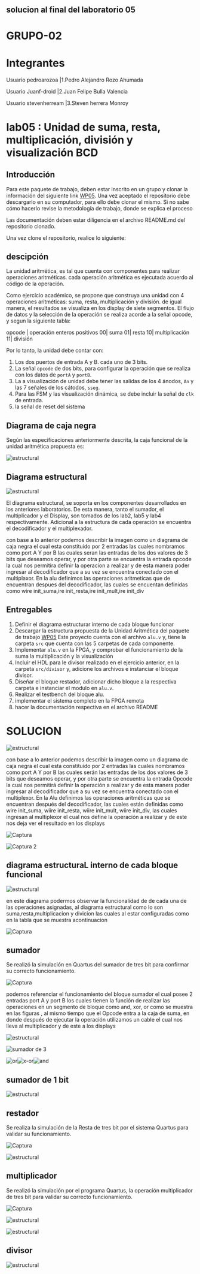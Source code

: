 ## solucion al final del laboratorio 05


# GRUPO-02
# Integrantes
  Usuario pedroarozoa   |1.Pedro Alejandro Rozo Ahumada
  
  Usuario Juanf-droid   |2.Juan Felipe Bulla Valencia
  
  Usuario stevenherream   |3.Steven herrera Monroy

# lab05 : Unidad de suma, resta, multiplicación, división y visualización BCD
## Introducción

Para este paquete de trabajo, deben estar inscrito en un grupo y clonar la información del siguiente link [WP05](https://classroom.github.com/g/dHrBou9a). Una vez aceptado el repositorio debe descargarlo en su computador, para ello debe clonar el mismo. Si no sabe cómo hacerlo revise la metodología de trabajo, donde se explica el proceso

Las documentación deben estar diligencia en el archivo README.md del repositorio clonado.

Una vez clone el repositorio, realice lo siguiente:


## descipción 
La unidad aritmética, es tal que cuenta con componentes para realizar operaciones aritméticas. cada operación aritmética es ejecutada acuerdo al código de la operación. 

Como ejercicio académico, se propone  que construya una unidad con 4 operaciones aritméticas: suma, resta, multiplicación y división.  de igual manera, el resultados se visualiza en los display de siete segmentos. El flujo de datos y la selección de la operación se realiza acorde a la señal opcode, y segun la siguiente tabla:



opcode | operación  enteros positivos
00| suma
01| resta 
10|  multiplicación
11| división 


Por lo tanto, la unidad debe contar con:

1. Los dos puertos de entrada A y B. cada uno de  3 bits.
2. La señal `opcode` de dos bits, para configurar la operación que se realiza con los datos de `portA` y `portB`.
3. La a visualización de unidad debe tener las salidas de los 4 ánodos, `An`  y las 7 señales de los cátodos, `sseg`.
4. Para las FSM  y las visualización dinámica, se debe incluir la señal de `clk` de entrada.
5. la señal de reset del sistema

## Diagrama de caja negra

Según las especificaciones anteriormente descrita, la caja funcional de la unidad aritmética propuesta es:

![estructural](https://github.com/Fabeltranm/SPARTAN6-ATMEGA-MAX5864/blob/master/lab/lab06_Unidad_aritmetica/doc/cajanegra.png)


## Diagrama estructural

![estructural](https://github.com/Fabeltranm/SPARTAN6-ATMEGA-MAX5864/blob/master/lab/lab06_Unidad_aritmetica/doc/diagraEstructural.png)



El diagrama estructural, se soporta en los componentes desarrollados en los anteriores laboratorios. De esta manera,  tanto el sumador, el multiplicador  y el Display, son tomados de los lab2, lab5 y lab4  respectivamente. Adicional a la estructura de cada operación se encuentra el decodificador  y el multiplexador.

con base a lo anterior podemos describir la imagen como un diagrama de caja negra el cual esta constituido por 2 entradas las cuales nombramos como port A Y por B las cuales seran las entradas de los dos valores de 3 bits que deseamos operar, y por otra parte se encuentra la entrada opcode la cual nos permitira definir la operacion a realizar y de esta manera poder ingresar al decodificador que a su vez se encuentra conectado  con el multiplaxor.
En la alu definimos las operaciones aritmeticas que de encuentran despues del decodificador, las cuales se encuentan definidas como wire init_suma,ire init_resta,ire init_mult,ire init_div

## Entregables

1. Definir el diagrama estructurar interno de cada bloque funcionar 
2. Descargar la estructura propuesta de la  Unidad Aritmética del paquete de trabajo [WP05](https://classroom.github.com/g/dHrBou9a) Este proyecto cuenta con el archivo `alu.v` y, tiene la carpeta `src` que cuenta con las 5 carpetas de cada componente.
3. Implementar `alu.v` en la FPGA, y  comprobar el funcionamiento  de la suma la multiplicación y la visualización
4. Incluir el  HDL para le divisor  realizado en el ejercicio anterior, en la carpeta `src/divisor`  y, adicione los archivos e instanciar el bloque divisor.
5. Diseñar el bloque restador, adicionar dicho bloque a la respectiva carpeta e instanciar el modulo en `alu.v`.
6. Realizar el testbench del bloque alu.
7. implementar el sistema completo en la FPGA remota
8. hacer la documentación respectiva en el archivo README
  

 # SOLUCION 
 
 ![estructural](https://github.com/Fabeltranm/SPARTAN6-ATMEGA-MAX5864/blob/master/lab/lab06_Unidad_aritmetica/doc/diagraEstructural.png)
 
con base a lo anterior podemos describir la imagen como un diagrama de caja negra el cual esta constituido por 2 entradas las cuales nombramos como port A Y por B las cuales serán las entradas de los dos valores de 3 bits que deseamos operar, y por otra parte se encuentra la entrada Opcode la cual nos permitirá definir la operación a realizar y de esta manera poder ingresar al decodificador que a su vez se encuentra conectado  con el multiplexor.
En la Alu definimos las operaciones aritméticas que se encuentran después del decodificador, las cuales están definidas como wire init_suma, wiire init_resta, wiire init_mult, wiire init_div, las cuales ingresan al multiplexor el cual nos define la operación a realizar y de este nos deja ver el resultado en los displays

 
 
 ![Captura](https://user-images.githubusercontent.com/62779527/80268552-a0780980-866d-11ea-871f-e6a9e0a31f9a.PNG)
 
 ![Captura 2](https://user-images.githubusercontent.com/62779527/80269010-acfe6100-8671-11ea-8d3f-bbd4f189d12e.PNG)
 
 
 
 
## diagrama estructuraL interno de cada bloque funcional

![estructural](https://github.com/ELINGAP-7545/lab05-grupo-2/blob/master/diagram%20de%20flujo.png?raw=true)



en este diagrama podermos observar la funcionalidad de de cada una de las operaciones asignadas, al diagrama estructural como lo son suma,resta,multiplicacion y divicion las cuales al estar configuradas como en la tabla que se muestra acontinuacion 

![Captura](https://user-images.githubusercontent.com/62779527/80268552-a0780980-866d-11ea-871f-e6a9e0a31f9a.PNG)

## sumador

Se realizó la simulación en Quartus del sumador de tres bit para confirmar su correcto funcionamiento.

![Captura](https://github.com/ELINGAP-7545/lab05-grupo-2/blob/master/alu/src/sum4bcc/Simulacion%20Suma3b%20quartus.jpg)

podemos referenciar el funcionamiento del bloque sumador el cual posee 2 entradas port A y port B los cuales tienen la función de realizar las operaciones en un segmento de bloque como and, xor, or como se muestra en las figuras , al mismo tiempo que el Opcode entra a la caja de suma, en donde después de ejecutar la operación utilizamos un cable el cual nos lleva al multiplicador y de este a los displays    

![estructural](https://github.com/ELINGAP-7545/lab05-grupo-2/blob/master/operacion%20suma.JPG?raw=true)


![sumador de 3](https://user-images.githubusercontent.com/62779527/80271163-2bafca00-8683-11ea-90a0-7ac4cd72b0a5.PNG)




![or](https://user-images.githubusercontent.com/62779527/80270193-affe4f00-867b-11ea-966e-e862e0df3ef8.PNG)![x-or](https://user-images.githubusercontent.com/62779527/80270200-bf7d9800-867b-11ea-868e-7c6fe4a69722.PNG)![and](https://user-images.githubusercontent.com/62779527/80270206-c9070000-867b-11ea-9734-5718e9c3f259.PNG)

## sumador de 1 bit

![estructural](https://github.com/ELINGAP-7545/lab05-grupo-2/blob/master/alu/src/sum4bcc/bloque%20funcional%20sum%201.JPG?raw=true)


## restador

Se realiza la simulación de la Resta de tres bit por el sistema Quartus para validar su funcionamiento.

![Captura](https://github.com/ELINGAP-7545/lab05-grupo-2/blob/master/alu/src/Simulacion%20Resta3b%20quartus.jpg)

![estructural](https://github.com/ELINGAP-7545/lab05-grupo-2/blob/master/operacion%20resta.JPG?raw=true)

## multiplicador

Se realizó la simulación por el programa Quartus, la operación multiplicador de tres bit para validar su correcto funcionamiento.

![Captura](https://github.com/ELINGAP-7545/lab05-grupo-2/blob/master/alu/src/Simulacion%20Resta3b%20quartus.jpg)

![estructural](https://github.com/ELINGAP-7545/lab05-grupo-2/blob/master/alu/src/multiplicacion/bloque%20funcional%20multiplicador.JPG?raw=true)

![estructural](https://github.com/ELINGAP-7545/lab05-grupo-2/blob/master/operacion%20multiplicacion.JPG?raw=true)

## divisor

![estructural](https://github.com/ELINGAP-7545/lab05-grupo-2/blob/master/operacion%20division.JPG?raw=true)





